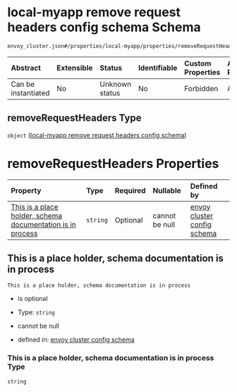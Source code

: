 # local-myapp remove request headers config schema Schema

```txt
envoy_cluster.json#/properties/local-myapp/properties/removeRequestHeaders
```



| Abstract            | Extensible | Status         | Identifiable | Custom Properties | Additional Properties | Access Restrictions | Defined In                                                                |
| :------------------ | :--------- | :------------- | :----------- | :---------------- | :-------------------- | :------------------ | :------------------------------------------------------------------------ |
| Can be instantiated | No         | Unknown status | No           | Forbidden         | Allowed               | none                | [envoy\_cluster.json\*](../out/envoy_cluster.json "open original schema") |

## removeRequestHeaders Type

`object` ([local-myapp remove request headers config schema](envoy_cluster-properties-local-myapp-config-schema-properties-local-myapp-remove-request-headers-config-schema.md))

# removeRequestHeaders Properties

| Property                                                                                                                 | Type     | Required | Nullable       | Defined by                                                                                                                                                                                                                                                                                                                                                               |
| :----------------------------------------------------------------------------------------------------------------------- | :------- | :------- | :------------- | :----------------------------------------------------------------------------------------------------------------------------------------------------------------------------------------------------------------------------------------------------------------------------------------------------------------------------------------------------------------------- |
| [This is a place holder, schema documentation is in process](#this-is-a-place-holder-schema-documentation-is-in-process) | `string` | Optional | cannot be null | [envoy cluster config schema](envoy_cluster-properties-local-myapp-config-schema-properties-local-myapp-remove-request-headers-config-schema-properties-this-is-a-place-holder-schema-documentation-is-in-process.md "envoy_cluster.json#/properties/local-myapp/properties/removeRequestHeaders/properties/This is a place holder, schema documentation is in process") |

## This is a place holder, schema documentation is in process



`This is a place holder, schema documentation is in process`

* is optional

* Type: `string`

* cannot be null

* defined in: [envoy cluster config schema](envoy_cluster-properties-local-myapp-config-schema-properties-local-myapp-remove-request-headers-config-schema-properties-this-is-a-place-holder-schema-documentation-is-in-process.md "envoy_cluster.json#/properties/local-myapp/properties/removeRequestHeaders/properties/This is a place holder, schema documentation is in process")

### This is a place holder, schema documentation is in process Type

`string`
